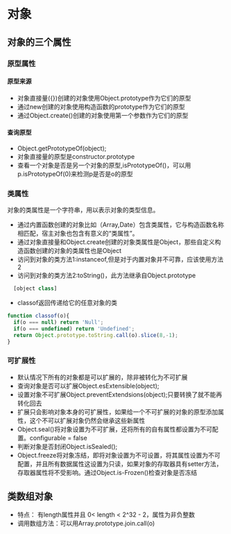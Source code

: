 # 对象
## 对象的三个属性
### 原型属性
#### 原型来源
- 对象直接量({})创建的对象使用Object.prototype作为它们的原型
- 通过new创建的对象使用构造函数的prototype作为它们的原型
- 通过Object.create()创建的对象使用第一个参数作为它们的原型

#### 查询原型
- Object.getPrototypeOf(object);
- 对象直接量的原型是constructor.prototype
- 查看一个对象是否是另一个对象的原型,isPrototypeOf()，可以用p.isPrototypeOf(0)来检测p是否是o的原型

### 类属性

对象的类属性是一个字符串，用以表示对象的类型信息。
- 通过内置函数创建的对象比如（Array,Date）包含类属性，它与构造函数名称相匹配，宿主对象也包含有意义的“类属性”。
- 通过对象直接量和Object.create创建的对象类属性是Object，那些自定义构造函数创建的对象的类属性也是Object
- 访问到对象的类方法1:instanceof,但是对于内置对象并不可靠，应该使用方法2
- 访问到对象的类方法2:toString()，此方法继承自Object.prototype
```js
  [object class]
```
- classof返回传递给它的任意对象的类
```js
function classof(o){
  if(o === null) return 'Null';
  if(o === undefined) return 'Undefined';
  return Object.prototype.toString.call(o).slice(8,-1);
}
```
###  可扩展性
- 默认情况下所有的对象都是可以扩展的，除非被转化为不可扩展
- 查询对象是否可以扩展Object.esExtensible(object);
- 设置对象不可扩展Object.preventExtendsions(object);只要转换了就不能再转化回去
- 扩展只会影响对象本身的可扩展性，如果给一个不可扩展的对象的原型添加属性，这个不可以扩展对象仍然会继承这些新属性
- Object.seal()将对象设置为不可扩展，还将所有的自有属性都设置为不可配置。configurable = false
- 判断对象是否封闭Object.isSealed();
- Object.freeze将对象冻结，即将对象设置为不可设置，将其属性设置为不可配置，并且所有数据属性这设置为只读，如果对象的存取器具有setter方法，存取器属性将不受影响。通过Object.is-Frozen()检查对象是否冻结

## 类数组对象
- 特点： 有length属性并且 0<  length < 2^32 - 2，属性为非负整数
- 调用数组方法：可以用Array.prototype.join.call(o)
